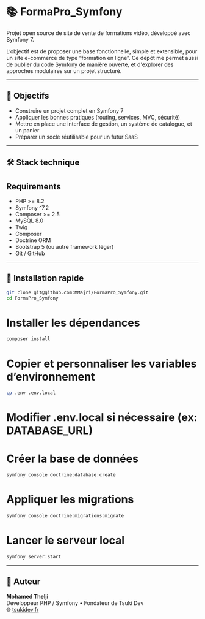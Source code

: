 # 📚 FormaPro_Symfony

Projet open source de site de vente de formations vidéo, développé avec Symfony 7.

L’objectif est de proposer une base fonctionnelle, simple et extensible, pour un site e-commerce de type “formation en ligne”. Ce dépôt me permet aussi de publier du code Symfony de manière ouverte, et d'explorer des approches modulaires sur un projet structuré.

---

## 🎯 Objectifs

- Construire un projet complet en Symfony 7
- Appliquer les bonnes pratiques (routing, services, MVC, sécurité)
- Mettre en place une interface de gestion, un système de catalogue, et un panier
- Préparer un socle réutilisable pour un futur SaaS

---

## 🛠️ Stack technique

## Requirements

- PHP >= 8.2
- Symfony ^7.2
- Composer >= 2.5
- MySQL 8.0
- Twig
- Composer
- Doctrine ORM
- Bootstrap 5 (ou autre framework léger)
- Git / GitHub

---

## 🚀 Installation rapide

```bash
git clone git@github.com:MMajri/FormaPro_Symfony.git
cd FormaPro_Symfony
```
# Installer les dépendances
```bash
composer install
```
# Copier et personnaliser les variables d’environnement
```bash
cp .env .env.local
```
# Modifier .env.local si nécessaire (ex: DATABASE_URL)

# Créer la base de données
```bash
symfony console doctrine:database:create
```
# Appliquer les migrations
```bash
symfony console doctrine:migrations:migrate
```
# Lancer le serveur local
```bash
symfony server:start
```
---

## 👤 Auteur

**Mohamed Thelji**  
Développeur PHP / Symfony • Fondateur de Tsuki Dev  
🌐 [tsukidev.fr](https://tsukidev.fr)
